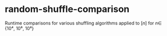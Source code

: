 # random-shuffle-comparison

Runtime comparisons for various shuffling algorithms applied to $[n]$ for $n \in$ {10⁴, 10⁶, 10⁸}
